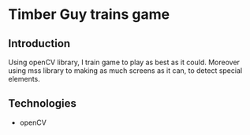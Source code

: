 # Timber Guy trains game
## Introduction
Using openCV library, I train game to play as best as it could.
Moreover using mss library to making as much screens as it can, to detect special elements.
## Technologies
 - openCV
